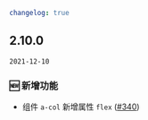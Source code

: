 ```yaml
changelog: true
```

## 2.10.0

`2021-12-10`

### 🆕 新增功能

- 组件 `a-col` 新增属性 `flex` ([#340](https://github.com/arco-design/arco-design-vue/pull/340))


